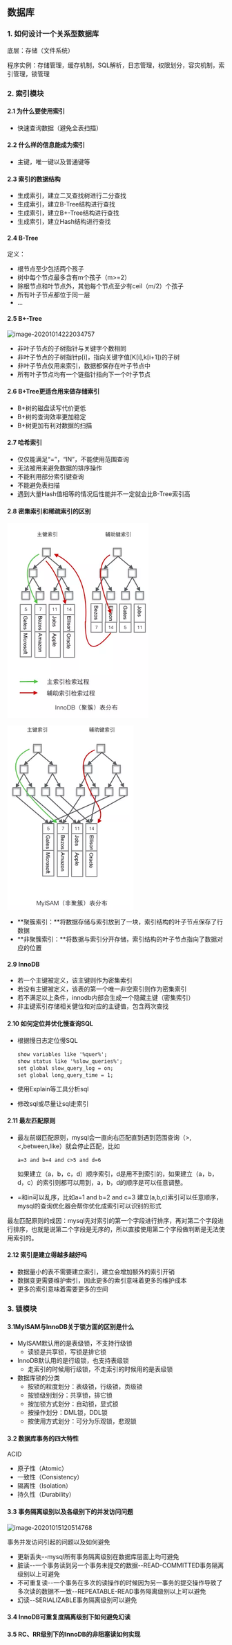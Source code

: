 ## 数据库

### 1. 如何设计一个关系型数据库

底层：存储（文件系统）

程序实例：存储管理，缓存机制，SQL解析，日志管理，权限划分，容灾机制，索引管理，锁管理

### 2.  索引模块

#### 2.1 为什么要使用索引

- 快速查询数据（避免全表扫描）

#### 2.2 什么样的信息能成为索引

- 主键，唯一键以及普通键等

#### 2.3 索引的数据结构

- 生成索引，建立二叉查找树进行二分查找
- 生成索引，建立B-Tree结构进行查找
- 生成索引，建立B+-Tree结构进行查找
- 生成索引，建立Hash结构进行查找

#### 2.4 B-Tree

定义：

- 根节点至少包括两个孩子
- 树中每个节点最多含有m个孩子（m>=2）
- 除根节点和叶节点外，其他每个节点至少有ceil（m/2）个孩子
- 所有叶子节点都位于同一层
- ...

#### 2.5 B+-Tree

![image-20201014222034757](C:\Users\86137\AppData\Roaming\Typora\typora-user-images\image-20201014222034757.png)

- 非叶子节点的子树指针与关键字个数相同
- 非叶子节点的子树指针p[i]，指向关键字值[K[i],k[i+1])的子树
- 非叶子节点仅用来索引，数据都保存在叶子节点中
- 所有叶子节点均有一个链指针指向下一个叶子节点

#### 2.6 B+Tree更适合用来做存储索引

- B+树的磁盘读写代价更低
- B+树的查询效率更加稳定
- B+树更加有利对数据的扫描

#### 2.7 哈希索引

- 仅仅能满足“=”，“IN”，不能使用范围查询
- 无法被用来避免数据的排序操作
- 不能利用部分索引键查询
- 不能避免表扫描
- 遇到大量Hash值相等的情况后性能并不一定就会比B-Tree索引高

#### 2.8 密集索引和稀疏索引的区别

![img](../Fig/ce9bedd0dc9013e14e5f450e2149704bef5.jpg)

![img](../Fig/59066cb190ec7579c34e2cd77a1f47e8b68.jpg)

- **聚簇索引：**将数据存储与索引放到了一块，索引结构的叶子节点保存了行数据
- **非聚簇索引：**将数据与索引分开存储，索引结构的叶子节点指向了数据对应的位置

#### 2.9 InnoDB

- 若一个主键被定义，该主键则作为密集索引
- 若没有主键被定义，该表的第一个唯一非空索引则作为密集索引
- 若不满足以上条件，innodb内部会生成一个隐藏主键（密集索引）
- 非主键索引存储相关健位和对应的主键值，包含两次查找

#### 2.10 如何定位并优化慢查询SQL

- 根据慢日志定位慢SQL

  ```mysql
  show variables like '%quer%';
  show status like '%slow_queries%';
  set global slow_query_log = on;
  set global long_query_time = 1;
  ```

- 使用Explain等工具分析sql

- 修改sql或尽量让sql走索引

#### 2.11 最左匹配原则

- 最左前缀匹配原则，mysql会一直向右匹配直到遇到范围查询（>,<,between,like）就会停止匹配，比如

  ```mysql
  a=3 and b=4 and c>5 and d=6
  ```

  如果建立（a，b，c，d）顺序索引，d是用不到索引的，如果建立（a，b，d，c）的索引则都可以用到，a，b，d的顺序是可以任意调整。

- =和in可以乱序，比如a=1 and b=2 and c=3 建立(a,b,c)索引可以任意顺序，mysql的查询优化器会帮你优化成索引可以识别的形式

最左匹配原则的成因：mysql先对索引的第一个字段进行排序，再对第二个字段进行排序，也就是说第二个字段是无序的，所以直接使用第二个字段做判断是无法使用索引的。

#### 2.12 索引是建立得越多越好吗

- 数据量小的表不需要建立索引，建立会增加额外的索引开销
- 数据变更需要维护索引，因此更多的索引意味着更多的维护成本
- 更多的索引意味着需要更多的空间

### 3. 锁模块

#### 3.1MyISAM与InnoDB关于锁方面的区别是什么

- MyISAM默认用的是表级锁，不支持行级锁
  - 读锁是共享锁，写锁是排它锁
- InnoDB默认用的是行级锁，也支持表级锁
  - 走索引的时候用行级锁，不走索引的时候用的是表级锁
- 数据库锁的分类
  - 按锁的粒度划分：表级锁，行级锁，页级锁
  - 按锁级别划分：共享锁，排它锁
  - 按加锁方式划分：自动锁，显式锁
  - 按操作划分：DML锁，DDL锁
  - 按使用方式划分：可分为乐观锁，悲观锁

#### 3.2 数据库事务的四大特性

ACID

- 原子性（Atomic）
- 一致性（Consistency）
- 隔离性（Isolation）
- 持久性（Durability）

#### 3.3 事务隔离级别以及各级别下的并发访问问题

![image-20201015120514768](C:\Users\86137\AppData\Roaming\Typora\typora-user-images\image-20201015120514768.png)

事务并发访问引起的问题以及如何避免

- 更新丢失--mysql所有事务隔离级别在数据库层面上均可避免
- 脏读--一个事务读到另一个事务未提交的数据--READ-COMMITTED事务隔离级别以上可避免
- 不可重复读--一个事务在多次的读操作的时候因为另一事务的提交操作导致了多次读的数据不一致--REPEATABLE-READ事务隔离级别以上可以避免
- 幻读--SERIALIZABLE事务隔离级别可以避免

#### 3.4 InnoDB可重复度隔离级别下如何避免幻读

#### 3.5 RC、RR级别下的InnoDB的非阻塞读如何实现

